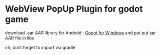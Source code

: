 # WebView PopUp Plugin for godot game

download .aar AAR library for Android : [Godot for Windows](https://godotengine.org/download/windows/)
and put put aar AAR file in libs

oh, dont forget to import via gradle